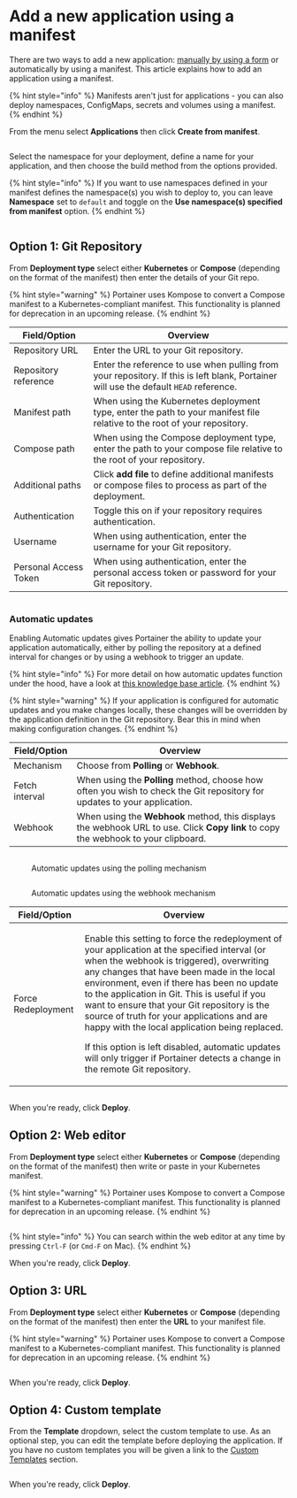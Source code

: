 # Add a new application using a manifest

There are two ways to add a new application: [manually by using a form](add.md) or automatically by using a manifest. This article explains how to add an application using a manifest.

{% hint style="info" %}
Manifests aren't just for applications - you can also deploy namespaces, ConfigMaps, secrets and volumes using a manifest.
{% endhint %}

From the menu select **Applications** then click **Create from manifest**.

<figure><img src="../../../.gitbook/assets/2.15-k8s_kubernetes_applications_add_manifest.gif" alt=""><figcaption></figcaption></figure>

Select the namespace for your deployment, define a name for your application, and then choose the build method from the options provided.

{% hint style="info" %}
If you want to use namespaces defined in your manifest defines the namespace(s) you wish to deploy to, you can leave **Namespace** set to `default` and toggle on the **Use namespace(s) specified from manifest** option.
{% endhint %}

<figure><img src="../../../.gitbook/assets/2.15-kubernetes_applications_add_manifest_namespace.png" alt=""><figcaption></figcaption></figure>

## Option 1: Git Repository

From **Deployment type** select either **Kubernetes** or **Compose** (depending on the format of the manifest) then enter the details of your Git repo.

{% hint style="warning" %}
Portainer uses Kompose to convert a Compose manifest to a Kubernetes-compliant manifest. This functionality is planned for deprecation in an upcoming release.
{% endhint %}

| Field/Option          | Overview                                                                                                                              |
| --------------------- | ------------------------------------------------------------------------------------------------------------------------------------- |
| Repository URL        | Enter the URL to your Git repository.                                                                                                 |
| Repository reference  | Enter the reference to use when pulling from your repository. If this is left blank, Portainer will use the default `HEAD` reference. |
| Manifest path         | When using the Kubernetes deployment type, enter the path to your manifest file relative to the root of your repository.              |
| Compose path          | When using the Compose deployment type, enter the path to your compose file relative to the root of your repository.                  |
| Additional paths      | Click **add file** to define additional manifests or compose files to process as part of the deployment.                              |
| Authentication        | Toggle this on if your repository requires authentication.                                                                            |
| Username              | When using authentication, enter the username for your Git repository.                                                                |
| Personal Access Token | When using authentication, enter the personal access token or password for your Git repository.                                       |

<figure><img src="../../../.gitbook/assets/2.15-kubernetes_applications_add_manifest_gh_k8s_deploy (1).png" alt=""><figcaption></figcaption></figure>

### Automatic updates

Enabling Automatic updates gives Portainer the ability to update your application automatically, either by polling the repository at a defined interval for changes or by using a webhook to trigger an update.

{% hint style="info" %}
For more detail on how automatic updates function under the hood, have a look at [this knowledge base article](https://portal.portainer.io/knowledge/how-do-automatic-updates-for-stacks-applications-work).
{% endhint %}

{% hint style="warning" %}
If your application is configured for automatic updates and you make changes locally, these changes will be overridden by the application definition in the Git repository. Bear this in mind when making configuration changes.
{% endhint %}

| Field/Option   | Overview                                                                                                                            |
| -------------- | ----------------------------------------------------------------------------------------------------------------------------------- |
| Mechanism      | Choose from **Polling** or **Webhook**.                                                                                             |
| Fetch interval | When using the **Polling** method, choose how often you wish to check the Git repository for updates to your application.           |
| Webhook        | When using the **Webhook** method, this displays the webhook URL to use. Click **Copy link** to copy the webhook to your clipboard. |

<figure><img src="../../../.gitbook/assets/2.15-k8s-applications-manifest-autoupdates-polling.png" alt=""><figcaption><p>Automatic updates using the polling mechanism</p></figcaption></figure>

<figure><img src="../../../.gitbook/assets/2.15-k8s-applications-manifest-autoupdates-webhook.png" alt=""><figcaption><p>Automatic updates using the webhook mechanism</p></figcaption></figure>

| Field/Option       | Overview                                                                                                                                                                                                                                                                                                                                                                                                                                                                                                                                                                                   |
| ------------------ | ------------------------------------------------------------------------------------------------------------------------------------------------------------------------------------------------------------------------------------------------------------------------------------------------------------------------------------------------------------------------------------------------------------------------------------------------------------------------------------------------------------------------------------------------------------------------------------------ |
| Force Redeployment | <p>Enable this setting to force the redeployment of your application at the specified interval (or when the webhook is triggered), overwriting any changes that have been made in the local environment, even if there has been no update to the application in Git. This is useful if you want to ensure that your Git repository is the source of truth for your applications and are happy with the local application being replaced.</p><p></p><p>If this option is left disabled, automatic updates will only trigger if Portainer detects a change in the remote Git repository.</p> |

<figure><img src="../../../.gitbook/assets/2.15-kubernetes_applications_add_manifest_force_deploy.png" alt=""><figcaption></figcaption></figure>

When you're ready, click **Deploy**.

## Option 2: Web editor

From **Deployment type** select either **Kubernetes** or **Compose** (depending on the format of the manifest) then write or paste in your Kubernetes manifest.&#x20;

{% hint style="warning" %}
Portainer uses Kompose to convert a Compose manifest to a Kubernetes-compliant manifest. This functionality is planned for deprecation in an upcoming release.
{% endhint %}

<figure><img src="../../../.gitbook/assets/2.15-kubernetes_applications_add_manifest_web_editor.png" alt=""><figcaption></figcaption></figure>

{% hint style="info" %}
You can search within the web editor at any time by pressing `Ctrl-F` (or `Cmd-F` on Mac).
{% endhint %}

When you're ready, click **Deploy**. &#x20;

## Option 3: URL

From **Deployment type** select either **Kubernetes** or **Compose** (depending on the format of the manifest) then enter the **URL** to your manifest file.

{% hint style="warning" %}
Portainer uses Kompose to convert a Compose manifest to a Kubernetes-compliant manifest. This functionality is planned for deprecation in an upcoming release.
{% endhint %}

<figure><img src="../../../.gitbook/assets/2.15-kubernetes_applications_add_manifest_url.png" alt=""><figcaption></figcaption></figure>

When you're ready, click **Deploy**.

## Option 4: Custom template

From the **Template** dropdown, select the custom template to use. As an optional step, you can edit the template before deploying the application. If you have no custom templates you will be given a link to the [Custom Templates](../templates/) section.

<figure><img src="../../../.gitbook/assets/2.15-kubernetes_applications_add_manifest_template.png" alt=""><figcaption></figcaption></figure>

When you're ready, click **Deploy**.
